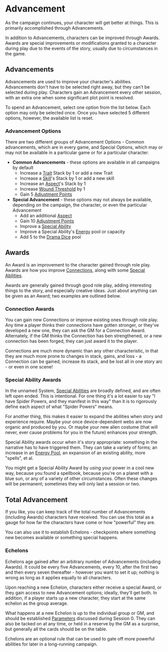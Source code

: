 # Advancement

As the campaign continues, your character will get better at things. This is primarily accomplished through Advancements.

In addition to Advancements, characters can be improved through Awards. Awards are special improvements or modifications granted to a character during play due to the events of the story, usually due to circumstances in the game.

## Advancements

 Advancements are used to improve your character's abilities. Advancements don't have to be selected right away, but they can't be selected during play. Characters gain an Advancement every other session, with an extra one when some significant plot point is resolved.

To spend an Advancement, select one option from the list below. Each option may only be selected once. Once you have selected 5 different options, however, the available list is reset.

### Advancement Options

There are two different groups of Advancement Options - Common advancements, which are in every game, and Special Options, which may or may not be available in a particular game or for a particular character.

- **Common Advancements** - these options are available in all campaigns by default
  - Increase a [Trait](Traits.md) Stack by 1 or add a new Trait
  - Increase a [Skill](Skills.md)'s Stack by 1 or add a new skill
  - Increase an [Aspect](Aspects.md)'s Stack by 1
  - Increase [Wound Threshold](WoundThreshold.md) by 1
  - Gain 5 [Adjustment Points](AdjustmentPoints.md)
- **Special Advancement** - these options may not always be available, depending on the campaign, the character, or even the particular Advancement
  - Add an additional [Aspect](Aspects.md)
  - Gain 10 [Adjustment Points](AdjustmentPoints.md)
  - Improve a [Special Ability](SpecialAbilities.md)
  - Improve a Special Ability's [Energy](Energy) pool or capacity
  - Add 5 to the [Drama Dice](DramaDice.md) pool

## Awards

An Award is an improvement to the character gained through role play. Awards are how you improve [Connections](Connections.md), along with some [Special Abilities](SpecialAbilities.md).

Awards are generally gained through good role play, adding interesting things to the story, and especially creative ideas. Just about anything can be given as an Award; two examples are outlined below.

### Connection Awards

You can gain new Connections or improve existing ones through role play. Any time a player thinks their connections have gotten stronger, or they've developed a new one, they can ask the GM for a Connection Award. Alternately, if the GM thinks the Connection has ben strengthened, or a new connection has been forged, they can just award it to the player.

Connections are much more dynamic than any other characteristic, in that they are much more prone to changes in stack, gains, and loss - a Connection can be gained, increase its stack, and be lost all in one story arc - or even in one scene!

### Special Ability Awards

In the unnamed System, [Special Abilities](SpecialAbilities.md) are broadly defined, and are often left open ended. This is intentional. For one thing it's a lot easier to say "I have Spider Powers, and they manifest in this way" than it is to rigorously define each aspect of what "Spider Powers" means.

For another thing, this makes it easier to expand the abilities when story and experience require. Maybe your once device-dependent webs are now organic and produced by you. Or maybe your new alien costume (that will never, ever cause problems for you in the future) enhances your strength.

Special Ability awards occur when it's story appropriate: something in the narrative has to have triggered them. They can take a variety of forms; an increase in an [Energy Pool](Energy.md), an expansion of an existing ability, more "spells", et al.

You might get a Special Ability Award by using your power in a cool new way, because you found a spellbook, because you're on a planet with a blue sun, or any of a variety of other circumstances. Often these changes will be permanent; sometimes they will only last a session or two.

## Total Advancement

If you like, you can keep track of the total number of Advancements (including Awards) characters have received. You can use this total as a gauge for how far the characters have come or how "powerful" they are. 

You can also use it to establish Echelons - checkpoints where something new becomes available or something special happens.

### Echelons

Echelons age gained after an arbitrary number of Advancements (including Awards). It could be every five Advancements, every 10, after the first two and then every seven thereafter - however you want to set it up; nothing is wrong as long as it applies equally to all characters.

Upon reaching a new Echelon, characters either receive a special Award, or they gain access to new Advancement options; ideally, they'll get both. In addition, if a player starts up a new character, they start at the same echelon as the group average.

What happens at a new Echelon is up to the individual group or GM, and should be established [Parameters](Parameters.md) discussed during Session 0. They can also be tacked on at any time, or held in a reserve by the GM as a surprise, but generally all the cards should be on the table.

Echelons are an optional rule that can be used to gate off more powerful abilities for later in a long-running campaign.
